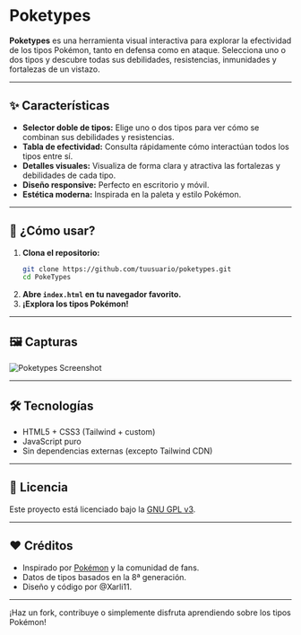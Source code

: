 # Poketypes

**Poketypes** es una herramienta visual interactiva para explorar la efectividad de los tipos Pokémon, tanto en defensa como en ataque. Selecciona uno o dos tipos y descubre todas sus debilidades, resistencias, inmunidades y fortalezas de un vistazo.

---

## ✨ Características

- **Selector doble de tipos:** Elige uno o dos tipos para ver cómo se combinan sus debilidades y resistencias.
- **Tabla de efectividad:** Consulta rápidamente cómo interactúan todos los tipos entre sí.
- **Detalles visuales:** Visualiza de forma clara y atractiva las fortalezas y debilidades de cada tipo.
- **Diseño responsive:** Perfecto en escritorio y móvil.
- **Estética moderna:** Inspirada en la paleta y estilo Pokémon.

---

## 🚀 ¿Cómo usar?

1. **Clona el repositorio:**
   ```bash
   git clone https://github.com/tuusuario/poketypes.git
   cd PokeTypes
   ```
2. **Abre `index.html` en tu navegador favorito.**
3. **¡Explora los tipos Pokémon!**

---

## 🖼️ Capturas

![Poketypes Screenshot](https://i.imgur.com/VaUFfs0.png)

---

## 🛠️ Tecnologías

- HTML5 + CSS3 (Tailwind + custom)
- JavaScript puro
- Sin dependencias externas (excepto Tailwind CDN)

---

## 📄 Licencia

Este proyecto está licenciado bajo la [GNU GPL v3](LICENSE).

---

## ❤️ Créditos

- Inspirado por [Pokémon](https://www.pokemon.com/) y la comunidad de fans.
- Datos de tipos basados en la 8ª generación.
- Diseño y código por @Xarli11.

---

¡Haz un fork, contribuye o simplemente disfruta aprendiendo sobre los tipos Pokémon!
